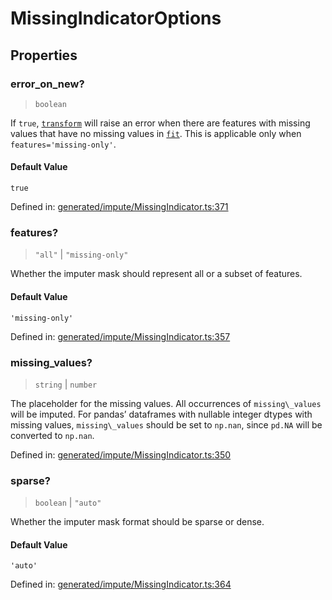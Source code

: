 # MissingIndicatorOptions

## Properties

### error\_on\_new?

> `boolean`

If `true`, [`transform`](#sklearn.impute.MissingIndicator.transform "sklearn.impute.MissingIndicator.transform") will raise an error when there are features with missing values that have no missing values in [`fit`](#sklearn.impute.MissingIndicator.fit "sklearn.impute.MissingIndicator.fit"). This is applicable only when `features='missing-only'`.

#### Default Value

`true`

Defined in:  [generated/impute/MissingIndicator.ts:371](https://github.com/transitive-bullshit/scikit-learn-ts/blob/b59c1ff/packages/sklearn/src/generated/impute/MissingIndicator.ts#L371)

### features?

> `"all"` \| `"missing-only"`

Whether the imputer mask should represent all or a subset of features.

#### Default Value

`'missing-only'`

Defined in:  [generated/impute/MissingIndicator.ts:357](https://github.com/transitive-bullshit/scikit-learn-ts/blob/b59c1ff/packages/sklearn/src/generated/impute/MissingIndicator.ts#L357)

### missing\_values?

> `string` \| `number`

The placeholder for the missing values. All occurrences of `missing\_values` will be imputed. For pandas’ dataframes with nullable integer dtypes with missing values, `missing\_values` should be set to `np.nan`, since `pd.NA` will be converted to `np.nan`.

Defined in:  [generated/impute/MissingIndicator.ts:350](https://github.com/transitive-bullshit/scikit-learn-ts/blob/b59c1ff/packages/sklearn/src/generated/impute/MissingIndicator.ts#L350)

### sparse?

> `boolean` \| `"auto"`

Whether the imputer mask format should be sparse or dense.

#### Default Value

`'auto'`

Defined in:  [generated/impute/MissingIndicator.ts:364](https://github.com/transitive-bullshit/scikit-learn-ts/blob/b59c1ff/packages/sklearn/src/generated/impute/MissingIndicator.ts#L364)
